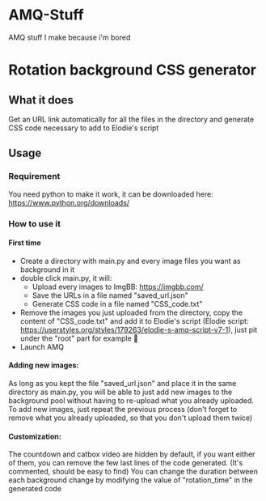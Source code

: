 # AMQ-Stuff
AMQ stuff I make because i'm bored

# Rotation background CSS generator

## What it does
Get an URL link automatically for all the files in the directory and generate CSS code necessary to add to Elodie's script

## Usage
### Requirement
You need python to make it work, it can be downloaded here: https://www.python.org/downloads/

### How to use it
#### First time
- Create a directory with main.py and every image files you want as background in it
- double click main.py, it will:
	- Upload every images to ImgBB: https://imgbb.com/
	- Save the URLs in a file named "saved_url.json"
	- Generate CSS code in a file named "CSS_code.txt"
- Remove the images you just uploaded from the directory, copy the content of "CSS_code.txt" and add it to Elodie's script (Elodie script: https://userstyles.org/styles/179263/elodie-s-amq-script-v7-1), just pit under the "root" part for example :shrug:
- Launch AMQ

#### Adding new images:
As long as you kept the file "saved_url.json" and place it in the same directory as main.py, you will be able to just add new images to the background pool without having to re-upload what you already uploaded.
To add new images, just repeat the previous process (don't forget to remove what you already uploaded, so that you don't upload them twice)

#### Customization:
The countdown and catbox video are hidden by default, if you want either of them, you can remove the few last lines of the code generated. (It's commented, should be easy to find)
You can change the duration between each background change by modifying the value of "rotation_time" in the generated code
